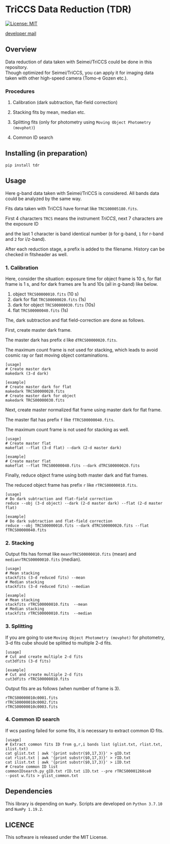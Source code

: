 # TriCCS Data Reduction (TDR)
[![License: MIT](https://img.shields.io/badge/License-MIT-yellow.svg)](https://opensource.org/licenses/MIT)

[developer mail](<mailto:beniyama@ioa.s.u-tokyo.ac.jp>)


## Overview
Data reduction of data taken with Seimei/TriCCS could be done in this repository.  
Though optimized for Seimei/TriCCS, 
you can apply it for imaging data taken with other high-speed camera
(Tomo-e Gozen etc.).

### Procedures
1. Calibration (dark subtraction, flat-field correction)


2. Stacking fits by mean, median etc.


3. Splitting fits
(only for photometry using `Moving Object Photometry (movphot)`)

4. Common ID search

## Installing (in preparation)
```
pip install tdr
```


## Usage
Here g-band data taken with Seimei/TriCCS is considered.
All bands data could be analyzed by the same way.

Fits data taken with TriCCS have format like `TRCS00005180.fits`.

First 4 characters `TRCS` means the instrument *TriCCS*,
next 7 characters are the exposure ID 

and the last 1 character is band identical number 
(`0` for g-band, `1` for r-band and `2` for i/z-band).

After each reduction stage, a prefix is added to the filename.
History can be checked in fitsheader as well.


### 1. Calibration
Here, consider the situation:
exposure time for object frame is 10 s,
for flat frame is 1 s,
and for dark frames are 1s and 10s (all in g-band) 
like below.

1. object `TRCS00000010.fits` (10 s)
2. dark for flat `TRCS00000020.fits` (1s)
3. dark for object `TRCS00000030.fits` (10s)
4. flat `TRCS00000040.fits` (1s)

The, dark subtraction and flat field-correction are done as follows.


First, create master dark frame.

The master dark has prefix `d` like `dTRCS00000020.fits`.

The maximum count frame is not used for stacking,
which leads to avoid cosmic ray or fast moving object contaminations.
```
[usage]
# Create master dark
makedark (3-d dark)

[example]
# Create master dark for flat
makedark TRCS00000020.fits
# Create master dark for object
makedark TRCS00000030.fits
```

Next, create master normalized flat frame using master dark for flat frame.

The master flat has prefix `f` like `fTRCS00000040.fits`.

The maximum count frame is not used for stacking as well.

```
[usage]
# Create master flat
makeflat --flat (3-d flat) --dark (2-d master dark)

[example]
# Create master flat
makeflat --flat TRCS00000040.fits --dark dTRCS00000020.fits
```

Finally, reduce object frame using both master dark and flat frames. 

The reduced object frame has prefix `r` like `rTRCS00000010.fits`.

```
[usage]
# Do dark subtraction and flat-field correction
reduce --obj (3-d object) --dark (2-d master dark) --flat (2-d master flat)

[example]
# Do dark subtraction and flat-field correction
reduce --obj TRCS00000010.fits --dark dTRCS00000020.fits --flat fTRCS00000040.fits
```

### 2. Stacking
Output fits has format like `meanrTRCS00000010.fits` (mean) and
`medianrTRCS00000010.fits` (median).

```
[usage]
# Mean stacking
stackfits (3-d reduced fits) --mean
# Median stacking
stackfits (3-d reduced fits) --median

[example]
# Mean stacking
stackfits rTRCS00000010.fits  --mean
# Median stacking
stackfits rTRCS00000010.fits  --median
```


### 3. Splitting
If you are going to use `Moving Object Photometry (movphot)` for photometry,
3-d fits cube should be splitted to multiple 2-d fits.

```
[usage]
# Cut and create multiple 2-d fits
cut3dfits (3-d fits)

[example]
# Cut and create multiple 2-d fits
cut3dfits rTRCS00000010.fits
```
Output fits are as follows (when number of frame is 3).
```
rTRCS00000010c0001.fits
rTRCS00000010c0002.fits
rTRCS00000010c0003.fits
``` 

### 4. Common ID search
If wcs pasting failed for some fits,
it is necessary to extract common ID fits.

```
[usage]
# Extract common fits ID from g,r,i bands list (glist.txt, rlist.txt, ilist.txt)
cat glist.txt | awk '{print substr($0,17,3)}' > gID.txt
cat rlist.txt | awk '{print substr($0,17,3)}' > rID.txt
cat ilist.txt | awk '{print substr($0,17,3)}' > iID.txt
# Create common ID list 
commonIDsearch.py gID.txt rID.txt iID.txt --pre rTRCS00001260ce0 
--post w.fits > glist_common.txt
```

## Dependencies
This library is depending on `NumPy`.
Scripts are developed on `Python 3.7.10` and `NumPy 1.19.2`.


## LICENCE
This software is released under the MIT License.
